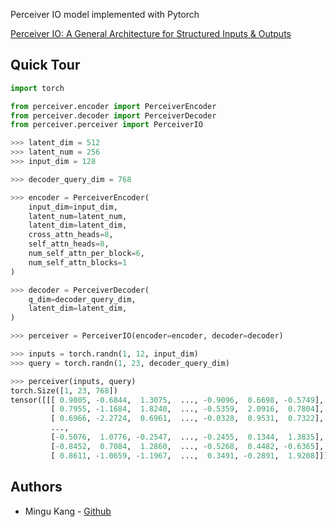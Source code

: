 Perceiver IO model implemented with Pytorch

[Perceiver IO: A General Architecture for Structured Inputs & Outputs](https://arxiv.org/abs/2107.14795)

## Quick Tour

```python
import torch

from perceiver.encoder import PerceiverEncoder
from perceiver.decoder import PerceiverDecoder
from perceiver.perceiver import PerceiverIO

>>> latent_dim = 512
>>> latent_num = 256
>>> input_dim = 128

>>> decoder_query_dim = 768

>>> encoder = PerceiverEncoder(
    input_dim=input_dim,
    latent_num=latent_num,
    latent_dim=latent_dim,
    cross_attn_heads=8,
    self_attn_heads=8,
    num_self_attn_per_block=6,
    num_self_attn_blocks=1
)

>>> decoder = PerceiverDecoder(
    q_dim=decoder_query_dim,
    latent_dim=latent_dim,
)

>>> perceiver = PerceiverIO(encoder=encoder, decoder=decoder)

>>> inputs = torch.randn(1, 12, input_dim)
>>> query = torch.randn(1, 23, decoder_query_dim)

>>> perceiver(inputs, query)
torch.Size([1, 23, 768])
tensor([[[ 0.9805, -0.6844,  1.3075,  ..., -0.9096,  0.6698, -0.5749],
         [ 0.7955, -1.1684,  1.8240,  ..., -0.5359,  2.0916,  0.7804],
         [ 0.6966, -2.2724,  0.6961,  ..., -0.0328,  0.9531,  0.7322],
         ...,
         [-0.5076,  1.0776, -0.2547,  ..., -0.2455,  0.1344,  1.3835],
         [-0.8452,  0.7084,  1.2860,  ..., -0.5268,  0.4482, -0.6365],
         [ 0.8611, -1.0659, -1.1967,  ...,  0.3491, -0.2891,  1.9208]]])
```

## Authors
* Mingu Kang - [Github](https://github.com/minqukanq)
